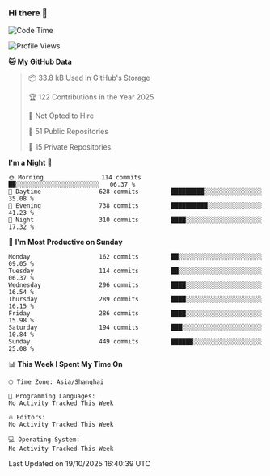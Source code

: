 ### Hi there 👋

<!--
**robinWongM/robinWongM** is a ✨ _special_ ✨ repository because its `README.md` (this file) appears on your GitHub profile.

Here are some ideas to get you started:

- 🔭 I’m currently working on ...
- 🌱 I’m currently learning ...
- 👯 I’m looking to collaborate on ...
- 🤔 I’m looking for help with ...
- 💬 Ask me about ...
- 📫 How to reach me: ...
- 😄 Pronouns: ...
- ⚡ Fun fact: ...
-->

<!--START_SECTION:waka-->
![Code Time](http://img.shields.io/badge/Code%20Time-272%20hrs%2015%20mins-blue)

![Profile Views](http://img.shields.io/badge/Profile%20Views-0-blue)

**🐱 My GitHub Data** 

> 📦 33.8 kB Used in GitHub's Storage 
 > 
> 🏆 122 Contributions in the Year 2025
 > 
> 🚫 Not Opted to Hire
 > 
> 📜 51 Public Repositories 
 > 
> 🔑 15 Private Repositories 
 > 
**I'm a Night 🦉** 

```text
🌞 Morning                114 commits         ██░░░░░░░░░░░░░░░░░░░░░░░   06.37 % 
🌆 Daytime                628 commits         █████████░░░░░░░░░░░░░░░░   35.08 % 
🌃 Evening                738 commits         ██████████░░░░░░░░░░░░░░░   41.23 % 
🌙 Night                  310 commits         ████░░░░░░░░░░░░░░░░░░░░░   17.32 % 
```
📅 **I'm Most Productive on Sunday** 

```text
Monday                   162 commits         ██░░░░░░░░░░░░░░░░░░░░░░░   09.05 % 
Tuesday                  114 commits         ██░░░░░░░░░░░░░░░░░░░░░░░   06.37 % 
Wednesday                296 commits         ████░░░░░░░░░░░░░░░░░░░░░   16.54 % 
Thursday                 289 commits         ████░░░░░░░░░░░░░░░░░░░░░   16.15 % 
Friday                   286 commits         ████░░░░░░░░░░░░░░░░░░░░░   15.98 % 
Saturday                 194 commits         ███░░░░░░░░░░░░░░░░░░░░░░   10.84 % 
Sunday                   449 commits         ██████░░░░░░░░░░░░░░░░░░░   25.08 % 
```


📊 **This Week I Spent My Time On** 

```text
🕑︎ Time Zone: Asia/Shanghai

💬 Programming Languages: 
No Activity Tracked This Week

🔥 Editors: 
No Activity Tracked This Week

💻 Operating System: 
No Activity Tracked This Week
```


 Last Updated on 19/10/2025 16:40:39 UTC
<!--END_SECTION:waka-->
